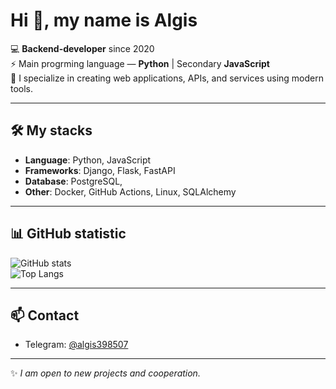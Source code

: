 # Hi 👋, my name is Algis  

💻 **Backend-developer** since 2020  
⚡ Main progrming language — **Python** | Secondary **JavaScript**  
🚀 I specialize in creating web applications, APIs, and services using modern tools. 

---

## 🛠️ My stacks
- **Language**: Python, JavaScript  
- **Frameworks**: Django, Flask, FastAPI  
- **Database**: PostgreSQL,   
- **Other**: Docker, GitHub Actions, Linux, SQLAlchemy

---

## 📊 GitHub statistic
![GitHub stats](https://github-readme-stats.vercel.app/api?username=Angmarec398&show_icons=true&theme=tokyonight)  
![Top Langs](https://github-readme-stats.vercel.app/api/top-langs/?username=Angmarec398&layout=compact&theme=tokyonight)  

---

## 📫 Contact
- Telegram: [@algis398507](https://t.me/algis398507)  

---
✨ *I am open to new projects and cooperation.*  
